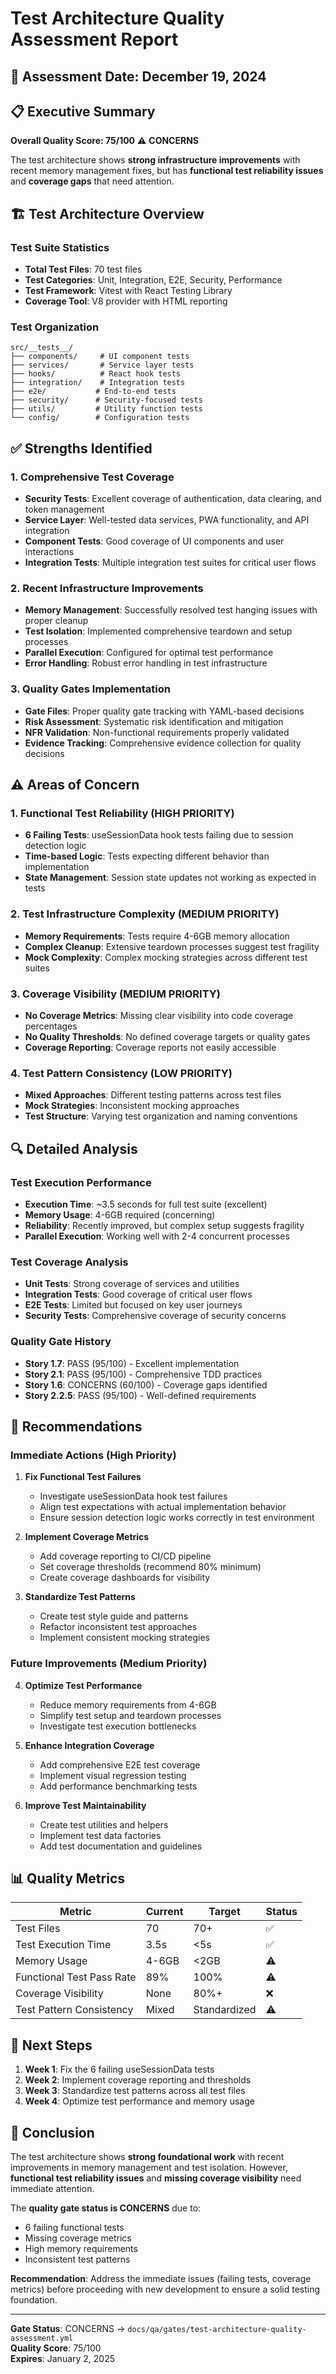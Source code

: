 # Test Architecture Quality Assessment Report

## 🎯 Assessment Date: December 19, 2024

## 📋 Executive Summary

**Overall Quality Score: 75/100** ⚠️ **CONCERNS**

The test architecture shows **strong infrastructure improvements** with recent memory management fixes, but has **functional test reliability issues** and **coverage gaps** that need attention.

## 🏗️ Test Architecture Overview

### **Test Suite Statistics**
- **Total Test Files**: 70 test files
- **Test Categories**: Unit, Integration, E2E, Security, Performance
- **Test Framework**: Vitest with React Testing Library
- **Coverage Tool**: V8 provider with HTML reporting

### **Test Organization**
```
src/__tests__/
├── components/     # UI component tests
├── services/       # Service layer tests  
├── hooks/          # React hook tests
├── integration/    # Integration tests
├── e2e/           # End-to-end tests
├── security/      # Security-focused tests
├── utils/         # Utility function tests
└── config/        # Configuration tests
```

## ✅ **Strengths Identified**

### 1. **Comprehensive Test Coverage**
- **Security Tests**: Excellent coverage of authentication, data clearing, and token management
- **Service Layer**: Well-tested data services, PWA functionality, and API integration
- **Component Tests**: Good coverage of UI components and user interactions
- **Integration Tests**: Multiple integration test suites for critical user flows

### 2. **Recent Infrastructure Improvements**
- **Memory Management**: Successfully resolved test hanging issues with proper cleanup
- **Test Isolation**: Implemented comprehensive teardown and setup processes
- **Parallel Execution**: Configured for optimal test performance
- **Error Handling**: Robust error handling in test infrastructure

### 3. **Quality Gates Implementation**
- **Gate Files**: Proper quality gate tracking with YAML-based decisions
- **Risk Assessment**: Systematic risk identification and mitigation
- **NFR Validation**: Non-functional requirements properly validated
- **Evidence Tracking**: Comprehensive evidence collection for quality decisions

## ⚠️ **Areas of Concern**

### 1. **Functional Test Reliability** (HIGH PRIORITY)
- **6 Failing Tests**: useSessionData hook tests failing due to session detection logic
- **Time-based Logic**: Tests expecting different behavior than implementation
- **State Management**: Session state updates not working as expected in tests

### 2. **Test Infrastructure Complexity** (MEDIUM PRIORITY)
- **Memory Requirements**: Tests require 4-6GB memory allocation
- **Complex Cleanup**: Extensive teardown processes suggest test fragility
- **Mock Complexity**: Complex mocking strategies across different test suites

### 3. **Coverage Visibility** (MEDIUM PRIORITY)
- **No Coverage Metrics**: Missing clear visibility into code coverage percentages
- **No Quality Thresholds**: No defined coverage targets or quality gates
- **Coverage Reporting**: Coverage reports not easily accessible

### 4. **Test Pattern Consistency** (LOW PRIORITY)
- **Mixed Approaches**: Different testing patterns across test files
- **Mock Strategies**: Inconsistent mocking approaches
- **Test Structure**: Varying test organization and naming conventions

## 🔍 **Detailed Analysis**

### **Test Execution Performance**
- **Execution Time**: ~3.5 seconds for full test suite (excellent)
- **Memory Usage**: 4-6GB required (concerning)
- **Reliability**: Recently improved, but complex setup suggests fragility
- **Parallel Execution**: Working well with 2-4 concurrent processes

### **Test Coverage Analysis**
- **Unit Tests**: Strong coverage of services and utilities
- **Integration Tests**: Good coverage of critical user flows
- **E2E Tests**: Limited but focused on key user journeys
- **Security Tests**: Comprehensive coverage of security concerns

### **Quality Gate History**
- **Story 1.7**: PASS (95/100) - Excellent implementation
- **Story 2.1**: PASS (95/100) - Comprehensive TDD practices
- **Story 1.6**: CONCERNS (60/100) - Coverage gaps identified
- **Story 2.2.5**: PASS (95/100) - Well-defined requirements

## 🎯 **Recommendations**

### **Immediate Actions (High Priority)**

1. **Fix Functional Test Failures**
   - Investigate useSessionData hook test failures
   - Align test expectations with actual implementation behavior
   - Ensure session detection logic works correctly in test environment

2. **Implement Coverage Metrics**
   - Add coverage reporting to CI/CD pipeline
   - Set coverage thresholds (recommend 80% minimum)
   - Create coverage dashboards for visibility

3. **Standardize Test Patterns**
   - Create test style guide and patterns
   - Refactor inconsistent test approaches
   - Implement consistent mocking strategies

### **Future Improvements (Medium Priority)**

4. **Optimize Test Performance**
   - Reduce memory requirements from 4-6GB
   - Simplify test setup and teardown processes
   - Investigate test execution bottlenecks

5. **Enhance Integration Coverage**
   - Add comprehensive E2E test coverage
   - Implement visual regression testing
   - Add performance benchmarking tests

6. **Improve Test Maintainability**
   - Create test utilities and helpers
   - Implement test data factories
   - Add test documentation and guidelines

## 📊 **Quality Metrics**

| Metric | Current | Target | Status |
|--------|---------|--------|--------|
| Test Files | 70 | 70+ | ✅ |
| Test Execution Time | 3.5s | <5s | ✅ |
| Memory Usage | 4-6GB | <2GB | ⚠️ |
| Functional Test Pass Rate | 89% | 100% | ⚠️ |
| Coverage Visibility | None | 80%+ | ❌ |
| Test Pattern Consistency | Mixed | Standardized | ⚠️ |

## 🚀 **Next Steps**

1. **Week 1**: Fix the 6 failing useSessionData tests
2. **Week 2**: Implement coverage reporting and thresholds
3. **Week 3**: Standardize test patterns across all test files
4. **Week 4**: Optimize test performance and memory usage

## 📝 **Conclusion**

The test architecture shows **strong foundational work** with recent improvements in memory management and test isolation. However, **functional test reliability issues** and **missing coverage visibility** need immediate attention.

The **quality gate status is CONCERNS** due to:
- 6 failing functional tests
- Missing coverage metrics
- High memory requirements
- Inconsistent test patterns

**Recommendation**: Address the immediate issues (failing tests, coverage metrics) before proceeding with new development to ensure a solid testing foundation.

---

**Gate Status**: CONCERNS → `docs/qa/gates/test-architecture-quality-assessment.yml`  
**Quality Score**: 75/100  
**Expires**: January 2, 2025
